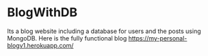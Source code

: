 # BlogWithDB 
Its a blog website including a database for users and the posts using MongoDB. 
Here is the fully functional blog
https://my-personal-blogv1.herokuapp.com/